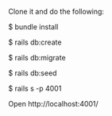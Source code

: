 Clone it and do the following:

$ bundle install

$ rails db:create

$ rails db:migrate

$ rails db:seed

$ rails s -p 4001

Open http://localhost:4001/
